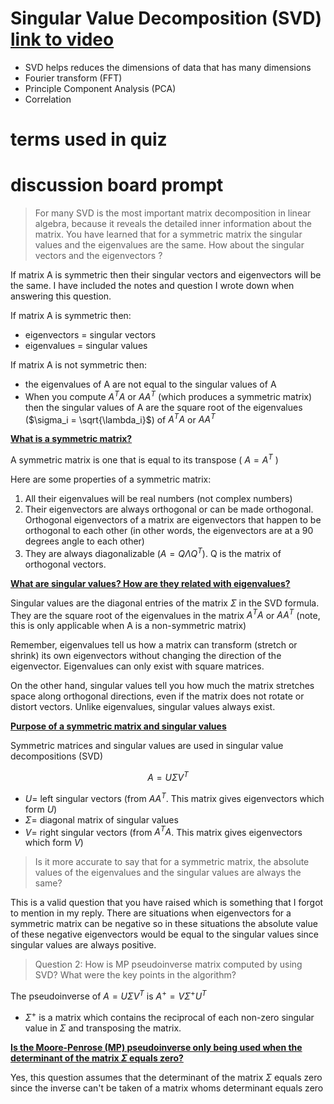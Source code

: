 # Singular Value Decomposition (SVD) [link to video](https://www.youtube.com/watch?v=gXbThCXjZFM)

* SVD helps reduces the dimensions of data that has many dimensions
* Fourier transform (FFT)
* Principle Component Analysis (PCA)
* Correlation

# terms used in quiz

# discussion board prompt

> For many SVD is the most important matrix decomposition in linear algebra, because it reveals the detailed inner information about the matrix. You have learned that for a symmetric matrix the singular values and the eigenvalues are the same. How about the singular vectors and the eigenvectors ?

If matrix A is symmetric then their singular vectors and eigenvectors will be the same. I have included the notes and question I wrote down when answering this question.

If matrix A is symmetric then:
* eigenvectors = singular vectors
* eigenvalues = singular values

If matrix A is not symmetric then:
* the eigenvalues of A are not equal to the singular values of A
* When you compute $A^T A$ or $A A^T$ (which produces a symmetric matrix) then the singular values of A are the square root of the eigenvalues ($\sigma_i = \sqrt{\lambda_i}$) of $A^T A$ or $A A^T$

<ins>**What is a symmetric matrix?**</ins>

A symmetric matrix is one that is equal to its transpose ( $A=A^T$ )

Here are some properties of a symmetric matrix:

1. All their eigenvalues will be real numbers (not complex numbers)
2. Their eigenvectors are always orthogonal or can be made orthogonal. Orthogonal eigenvectors of a matrix are eigenvectors that happen to be orthogonal to each other (in other words, the eigenvectors are at a 90 degrees angle to each other)
3. They are always diagonalizable ($A = Q \Lambda Q^T$). Q is the matrix of orthogonal vectors.

<ins>**What are singular values? How are they related with eigenvalues?**</ins>

Singular values are the diagonal entries of the matrix $\Sigma$ in the SVD formula. They are the square root of the eigenvalues in the matrix $A^T A$ or $A A^T$ (note, this is only applicable when A is a non-symmetric matrix)

Remember, eigenvalues tell us how a matrix can transform (stretch or shrink) its own eigenvectors without changing the direction of the eigenvector. Eigenvalues can only exist with square matrices.

On the other hand, singular values tell you how much the matrix stretches space along orthogonal directions, even if the matrix does not rotate or distort vectors. Unlike eigenvalues, singular values always exist. 

<ins>**Purpose of a symmetric matrix and singular values**</ins>

Symmetric matrices and singular values are used in singular value decompositions (SVD)

$$
A = U \Sigma V^T 
$$

* $U =$ left singular vectors (from $A A^T$. This matrix gives eigenvectors which form $U$)
* $\Sigma =$ diagonal matrix of singular values
* $V =$ right singular vectors (from $A^T A$. This matrix gives eigenvectors which form $V$)

> Is it more accurate to say that for a symmetric matrix, the absolute values of the eigenvalues and the singular values are always the same?

This is a valid question that you have raised which is something that I forgot to mention in my reply. There are situations when eigenvectors for a symmetric matrix can be negative so in these situations the absolute value of these negative eigenvectors would be equal to the singular values since singular values are always positive.

> Question 2: How is MP pseudoinverse matrix computed by using SVD?  What were the key points in the algorithm?

The pseudoinverse of $A = U \Sigma V^T$ is $A^+ = V \Sigma^+ U^T$
* $\Sigma^+$ is a matrix which contains the reciprocal of each non-zero singular value in $\Sigma$ and transposing the matrix.


<ins>**Is the Moore-Penrose (MP) pseudoinverse only being used when the determinant of the matrix $\Sigma$ equals zero?**</ins>

Yes, this question assumes that the determinant of the matrix $\Sigma$ equals zero since the inverse can't be taken of a matrix whoms determinant equals zero
